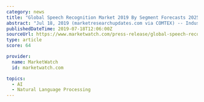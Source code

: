 ```yaml
---
category: news
title: "Global Speech Recognition Market 2019 By Segment Forecasts 2025 | Nuance, Microsoft, Agnitio, etc."
abstract: "Jul 18, 2019 (marketresearchupdates.com via COMTEX) -- Industrial Growth Forecast Report Speech Recognition Market 2019-2025: Global Speech Recognition Market report provides a detailed analysis of worldwide Speech Recognition Market provides extensive ..."
publishedDateTime: 2019-07-18T12:06:00Z
sourceUrl: https://www.marketwatch.com/press-release/global-speech-recognition-market-2019-by-segment-forecasts-2025-nuance-microsoft-agnitio-etc-2019-07-18
type: article
score: 64

provider:
  name: MarketWatch
  id: marketwatch.com

topics:
  - AI
  - Natural Language Processing
---
```

